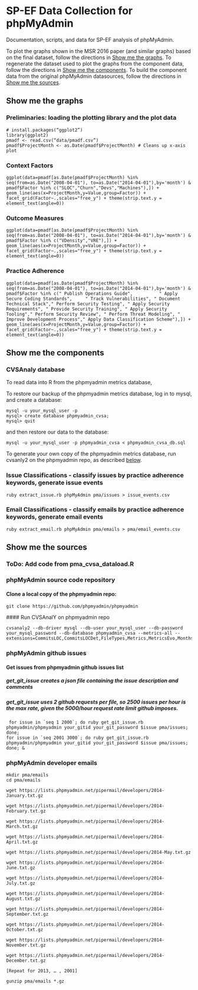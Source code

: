 
# SP-EF Data Collection for phpMyAdmin

Documentation, scripts, and data for SP-EF analysis of phpMyAdmin.

To plot the graphs shown in the MSR 2016 paper (and similar graphs) based on the final dataset, follow the directions in [Show me the graphs](#graphs).  To regenerate the dataset used to plot the graphs from the component data, follow the directions in [Show me the components](#components).  To build the component data from the original phpMyAdmin datasources, follow the directions in [Show me the sources](#sources).

## <a name=“graphs”></a>Show me the graphs

### Preliminaries: loading the plotting library and the plot data
```
# install.packages(“ggplot2”)
library(ggplot2)
pmadf <- read.csv(“data/pmadf.csv”)
pmadf$ProjectMonth <- as.Date(pmadf$ProjectMonth) # Cleans up x-axis plot

```


### Context Factors
```
ggplot(data=pmadf[as.Date(pmadf$ProjectMonth) %in% seq(from=as.Date("2008-04-01"), to=as.Date("2014-04-01"),by='month') & pmadf$Factor %in% c("SLOC","Churn","Devs","Machines"),]) + geom_line(aes(x=ProjectMonth,y=Value,group=Factor)) + facet_grid(Factor~.,scales="free_y") + theme(strip.text.y = element_text(angle=0))
```

### Outcome Measures
```
ggplot(data=pmadf[as.Date(pmadf$ProjectMonth) %in% seq(from=as.Date("2008-04-01"), to=as.Date("2014-04-01"),by='month') & pmadf$Factor %in% c("VDensity","VRE"),]) + geom_line(aes(x=ProjectMonth,y=Value,group=Factor)) + facet_grid(Factor~.,scales="free_y") + theme(strip.text.y = element_text(angle=0))
```

### Practice Adherence
```
ggplot(data=pmadf[as.Date(pmadf$ProjectMonth) %in% seq(from=as.Date("2008-04-01"), to=as.Date("2014-04-01"),by='month') & pmadf$Factor %in% c(" Publish Operations Guide",          " Apply Secure Coding Standards",     " Track Vulnerabilities", " Document Technical Stack"," Perform Security Testing", " Apply Security Requirements", " Provide Security Training", " Apply Security Tooling"," Perform Security Review", " Perform Threat Modeling", " Improve Development Process"," Apply Data Classification Scheme"),]) + geom_line(aes(x=ProjectMonth,y=Value,group=Factor)) + facet_grid(Factor~.,scales="free_y") + theme(strip.text.y = element_text(angle=0))
```


## <a name=“components”></a> Show me the components

### CVSAnaly database

To read data into R from the phpmyadmin metrics database, 

To restore our backup of the phpmyadmin metrics database, log in to mysql, and create a database:
```
mysql -u your_mysql_user -p
mysql> create database phpmyadmin_cvsa;
mysql> quit
```
and then restore our data to the database:
```
mysql -u your_mysql_user -p phpmyadmin_cvsa < phpmyadmin_cvsa_db.sql
```

To generate your own copy of the phpmyadmin metrics database, run cvsanly2 on the phpmyadmin repo, as described [below](#cvsanaly).



### Issue Classifications - classify issues by practice adherence keywords, generate issue events  
```
ruby extract_issue.rb phpMyAdmin pma/issues > issue_events.csv
```


### Email Classifications - classify emails by practice adherence keywords, generate email events
```
ruby extract_email.rb phpMyAdmin pma/emails > pma/email_events.csv
```

### 

## <a name=“sources”></a> Show me the sources

### ToDo: Add code from pma_cvsa_dataload.R

### phpMyAdmin source code repository

#### Clone a local copy of the phpmyadmin repo: 
```
git clone https://github.com/phpmyadmin/phpmyadmin
```
####<a name=“cvsanaly”></a> Run CVSAnalY on phpmyadmin repo
```
cvsanaly2 --db-driver mysql --db-user your_mysql_user --db-password your_mysql_password --db-database phpmyadmin_cvsa --metrics-all --extensions=CommitsLOC,CommitsLOCDet,FileTypes,Metrics,MetricsEvo,Months,Weeks
```

### phpMyAdmin github issues

#### Get issues from phpmyadmin github issues list

##### get_git_issue creates a json file containing the issue description and comments
##### get_git_issue uses 2 github requests per file, so 2500 issues per hour is the max rate, given the 5000/hour request rate limit github imposes.
```
 for issue in `seq 1 2000`; do ruby get_git_issue.rb phpmyadmin/phpmyadmin your_gitid your_git_password $issue pma/issues; done;
for issue in `seq 2001 3000`; do ruby get_git_issue.rb phpmyadmin/phpmyadmin your_gitid your_git_password $issue pma/issues; done; &
```


### phpMyAdmin developer emails
```
mkdir pma/emails
cd pma/emails
```
```
wget https://lists.phpmyadmin.net/pipermail/developers/2014-January.txt.gz

wget https://lists.phpmyadmin.net/pipermail/developers/2014-February.txt.gz

wget https://lists.phpmyadmin.net/pipermail/developers/2014-March.txt.gz

wget https://lists.phpmyadmin.net/pipermail/developers/2014-April.txt.gz

wget https://lists.phpmyadmin.net/pipermail/developers/2014-May.txt.gz

wget https://lists.phpmyadmin.net/pipermail/developers/2014-June.txt.gz

wget https://lists.phpmyadmin.net/pipermail/developers/2014-July.txt.gz

wget https://lists.phpmyadmin.net/pipermail/developers/2014-August.txt.gz

wget https://lists.phpmyadmin.net/pipermail/developers/2014-September.txt.gz

wget https://lists.phpmyadmin.net/pipermail/developers/2014-October.txt.gz

wget https://lists.phpmyadmin.net/pipermail/developers/2014-November.txt.gz

wget https://lists.phpmyadmin.net/pipermail/developers/2014-December.txt.gz

[Repeat for 2013, … , 2001]

gunzip pma/emails *.gz
```



